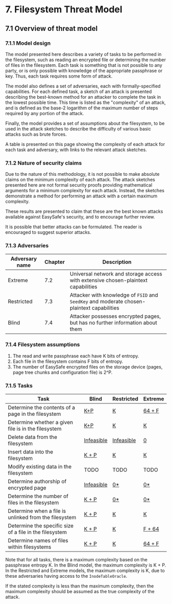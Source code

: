 # 7. Filesystem Threat Model
## 7.1 Overview of threat model

### 7.1.1 Model design
The model presented here describes a variety of tasks to be performed in the filesystem, such as reading an encrypted file or determining the number of files in the filesystem. Each task is something that is not possible to any party, or is only possible with knowledge of the appropriate passphrase or key. Thus, each task requires some form of attack.

The model also defines a set of adversaries, each with formally-specified capabilities. For each defined task, a sketch of an attack is presented describing the best-known method for an attacker to complete the task in the lowest possible time. This time is listed as the "complexity" of an attack, and is defined as the base-2 logarithm of the maximum number of steps required by any portion of the attack.

Finally, the model provides a set of assumptions about the filesystem, to be used in the attack sketches to describe the difficulty of various basic attacks such as brute forces.

A table is presented on this page showing the complexity of each attack for each task and adversary, with links to the relevant attack sketches.

### 7.1.2 Nature of security claims
Due to the nature of this methodology, it is not possible to make absolute claims on the minimum complexity of each attack. The attack sketches presented here are not formal security proofs providing mathematical arguments for a minimum complexity for each attack. Instead, the sketches demonstrate a method for performing an attack with a certain maximum complexity.

These results are presented to claim that these are the best known attacks available against EasySafe's security, and to encourage further review.

It is possible that better attacks can be formulated. The reader is encouraged to suggest superior attacks.


### 7.1.3 Adversaries
| Adversary name | Chapter | Description
|----------------|---------|-------------
| Extreme        | 7.2     | Universal network and storage access with extensive chosen-plaintext capabilities
| Restricted     | 7.3     | Attacker with knowledge of `FSID` and `SeedKey` and moderate chosen-plaintext capabilities
| Blind          | 7.4     | Attacker possesses encrypted pages, but has no further information about them

### 7.1.4 Filesystem assumptions

1. The read and write passphrase each have K bits of entropy.
2. Each file in the filesystem contains F bits of entropy.
3. The number of EasySafe encrypted files on the storage device (pages, page tree chunks and configuration file) is 2^P.

### 7.1.5 Tasks

| Task | Blind | Restricted | Extreme
|--|--|--|--
| Determine the contents of a page in the filesystem | [K+P](blind/read-page-contents#easysafe-attack-sketch.md) | [K](restricted/read-page-contents.md#easysafe-attack-sketch) | [64 + F](extreme/read-page-contents.md#easysafe-attack-sketch) |
| Determine whether a given file is in the filesystem | [K+P](blind/determine-file-existence.md#easysafe-attack-sketch) | [K](restricted/determine-file-existence.md#easysafe-attack-sketch) | [K](extreme/determine-file-existence.md#easysafe-attack-sketch) |
| Delete data from the filesystem | [Infeasible](blind/delete-data) | [Infeasible](restricted/delete-data) | [0](extreme/delete-data) |
| Insert data into the filesystem | [K + P](blind/add-data.md#easysafe-attack-sketch) | [K](restricted/add-data.md#easysafe-attack-sketch) | [K](extreme/add-data.md#easysafe-attack-sketch) |
| Modify existing data in the filesystem | TODO | TODO | TODO
| Determine authorship of encrypted page | [Infeasible](blind/determine-authorship.md#easysafe-attack-sketch) | [0*](restricted/determine-authorship.md#easysafe-attack-sketch) | [0*](extreme/determine-authorship.md#easysafe-attack-sketch) |
| Determine the number of files in the filesystem | [K + P](blind/determine-file-count.md#easysafe-attack-sketch) | [0*](restricted/determine-file-count.md#easysafe-attack-sketch) | [0*](extreme/add-data.md#easysafe-attack-sketch) |
| Determine when a file is unlinked from the filesystem | [K + P](blind/determine-unlink.md#easysafe-attack-sketch) | [K](restricted/determine-unlink.md#easysafe-attack-sketch) | [K](extreme/determine-unlink.md#easysafe-attack-sketch) |
| Determine the specific size of a file in the filesystem | [K + P](blind/determine-file-size.md#easysafe-attack-sketch) | [K](restricted/determine-file-size.md#easysafe-attack-sketch) | [F + 64](extreme/determine-file-size.md#easysafe-attack-sketch) |
| Determine names of files within filesystems | [K + P](blind/determine-filename.md#easysafe-attack-sketch) | [K](restricted/determine-filename.md#easysafe-attack-sketch) | [64 + F](extreme/determine-filename.md#easysafe-attack-sketch) |

Note that for all tasks, there is a maximum complexity based on the passphrase entropy K. In the Blind model, the maximum complexity is K + P. In the Restricted and Extreme models, the maximum complexity is K, due to these adversaries having access to the `InodeTableOracle`.

If the stated complexity is less than the maximum complexity, then the maximum complexity should be assumed as the true complexity of the attack.